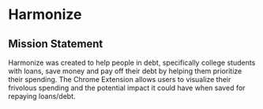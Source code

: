 # Harmonize

## Mission Statement
Harmonize was created to help people in debt, specifically college students with loans, save money and pay off their debt by helping them prioritize their spending. The Chrome Extension allows users to visualize their frivolous spending and the potential impact it could have when saved for repaying loans/debt. 

